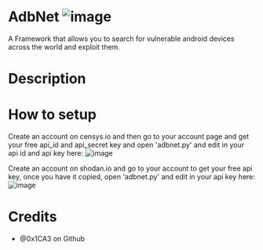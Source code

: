 # AdbNet ![image](https://user-images.githubusercontent.com/86132648/124664774-ec316000-de79-11eb-8fbe-254bf466d2ba.png)
A Framework that allows you to search for vulnerable android devices across the world and exploit them.

# Description

# How to setup
Create an account on censys.io and then go to your account page and get your free api_id and api_secret key and open 'adbnet.py' and edit in your api id and api key here:
![image](https://user-images.githubusercontent.com/86132648/124665489-c6588b00-de7a-11eb-984b-b9e3118aba81.png)

Create an account on shodan.io and go to your account to get your free api key, once you have it copied, open 'adbnet.py' and edit in your api key here:
![image](https://user-images.githubusercontent.com/86132648/124665543-d7090100-de7a-11eb-9ef6-e400227a1359.png)

# Credits
  - @0x1CA3 on Github
